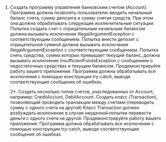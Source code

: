 1. Создать программу управления банковским счетом (Account).
   Программа должна позволять пользователю вводить начальный баланс счета, сумму депозита и сумму снятия средств. При
   этом она должна обрабатывать следующие исключительные ситуации:
   Попытка создать счет с отрицательным начальным балансом должна вызывать исключение IllegalArgumentException с
   соответствующим сообщением.
   Попытка внести депозит с отрицательной суммой должна вызывать исключение IllegalArgumentException с соответствующим
   сообщением.
   Попытка снять средства, сумма которых превышает текущий баланс, должна вызывать исключение InsufficientFundsException
   с сообщением о недостаточных средствах и текущим балансом.
   Продемонстрируйте работу вашего приложения:
   Программа должна обрабатывать все исключения с помощью конструкции try-catch, выводя соответствующие сообщения об
   ошибках.

   2*.
   Создать несколько типов счетов, унаследованных от Account, например: CreditAcciunt, DebitAccount.
   Создать класс (Transaction), позволяющий проводить транзакции между счетами (переводить сумму с одного счета на
   другой)
   Класс Transaction должен возбуждать исключение в случае неудачной попытки перевести деньги с одного счета на другой.
   Продемонстрируйте работу вашего приложения:
   Программа должна обрабатывать все исключения с помощью конструкции try-catch, выводя соответствующие сообщения об
   ошибках.
